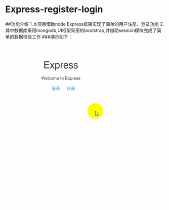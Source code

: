 # Express-register-login
##功能介绍
1.本项目借助node Express框架实现了简单的用户注册、登录功能
2.其中数据库采用mongodb,UI框架采用的bootstrap,并借助session模块完成了简单的数据校验工作
###演示如下：

![image](https://github.com/waltze/Express-register-login/blob/master/public/images/ExpressLogin.gif)

